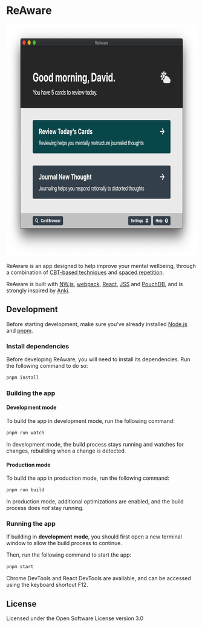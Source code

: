 # ReAware

<img width="752" height="614" src="assets/screenshot.png" alt="ReAware app, with header Good morning, David, and with two buttons: Review Today's Cards and Journal New Thought" />

ReAware is an app designed to help improve your mental wellbeing, through a combination of [CBT-based techniques](https://en.wikipedia.org/wiki/Cognitive_behavioral_therapy) and [spaced repetition](https://en.wikipedia.org/wiki/Spaced_repetition).

ReAware is built with [NW.js](https://nwjs.io/), [webpack](https://webpack.js.org/), [React](https://reactjs.org/), [JSS](https://cssinjs.org/react-jss) and [PouchDB](https://pouchdb.com/), and is strongly inspired by [Anki](https://apps.ankiweb.net/).

## Development

Before starting development, make sure you've already installed [Node.js](https://nodejs.org/en/download/) and [pnpm](https://pnpm.js.org/en/installation).

### Install dependencies

Before developing ReAware, you will need to install its dependencies. Run the following command to do so:

```sh
pnpm install
```

### Building the app

#### Development mode

To build the app in development mode, run the following command:

```sh
pnpm run watch
```

In development mode, the build process stays running and watches for changes, rebuilding when a change is detected.

#### Production mode

To build the app in production mode, run the following command:

```sh
pnpm run build
```

In production mode, additional optimizations are enabled, and the build process does _not_ stay running.

### Running the app

If building in **development mode**, you should first open a new terminal window to allow the build process to continue.

Then, run the following command to start the app:

```sh
pnpm start
```

Chrome DevTools and React DevTools are available, and can be accessed using the keyboard shortcut F12.

## License

Licensed under the Open Software License version 3.0
